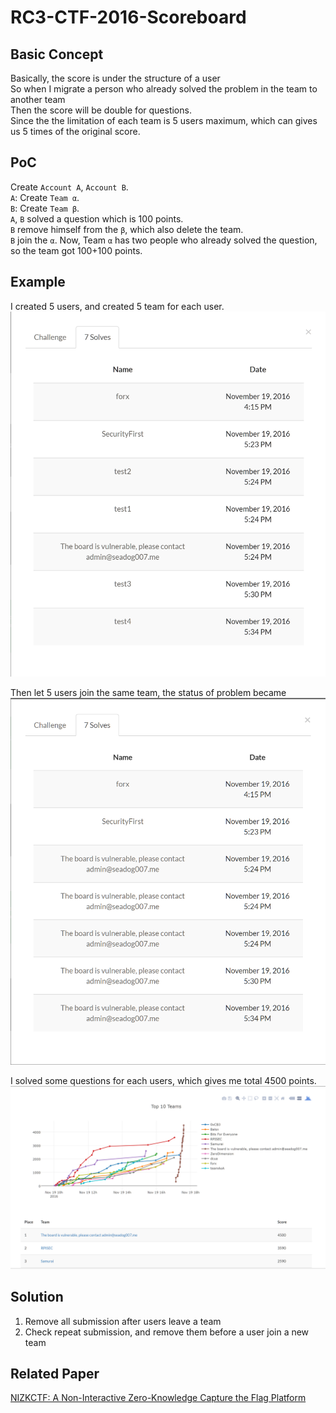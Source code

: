 # RC3-CTF-2016-Scoreboard

## Basic Concept
Basically, the score is under the structure of a user  
So when I migrate a person who already solved the problem in the team to another team  
Then the score will be double for questions.  
Since the the limitation of each team is 5 users maximum, which can gives us 5 times of the original score. 

## PoC
Create `Account A`, `Account B`.  
`A`: Create `Team α`.  
`B`: Create `Team β`.  
`A`, `B` solved a question which is 100 points.  
`B` remove himself from the `β`, which also delete the team.  
`B` join the `α`.
Now, Team `α` has two people who already solved the question, so the team got 100+100 points.

## Example
I created 5 users, and created 5 team for each user.  
![Before](https://github.com/seadog007/RC3-CTF-2016-Scoreboard/raw/master/2016-11-19%2017_35_03-2016%20RC3%20Fall%20CTF.png)
  
Then let 5 users join the same team, the status of problem became  
![Before](https://github.com/seadog007/RC3-CTF-2016-Scoreboard/raw/master/2016-11-19%2017_40_31-2016%20RC3%20Fall%20CTF.png)

I solved some questions for each users, which gives me total 4500 points.  
![Scoreboard](https://github.com/seadog007/RC3-CTF-2016-Scoreboard/raw/master/2016-11-19%2017_38_03-2016%20RC3%20Fall%20CTF.png)

## Solution
1. Remove all submission after users leave a team
2. Check repeat submission, and remove them before a user join a new team

## Related Paper
[NIZKCTF: A Non-Interactive Zero-Knowledge Capture the Flag Platform](https://arxiv.org/abs/1708.05844)
